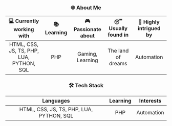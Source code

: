 <div align="center">

### 🌐 About Me

| 💻 Currently working with | 📚 Learning | 🎮 Passionate about | 😴 Usually found in | 🚀 Highly intrigued by |
| :---: | :---: | :---: | :---: | :---: |
| HTML, CSS, JS, TS, PHP, LUA, PYTHON, SQL | PHP | Gaming, Learning | The land of dreams | Automation |

### 🛠️ Tech Stack

| **Languages** | **Learning** | **Interests** |
| :---: | :---: | :---: |
| HTML, CSS, JS, TS, PHP, LUA, PYTHON, SQL | PHP | Automation |
</div>

